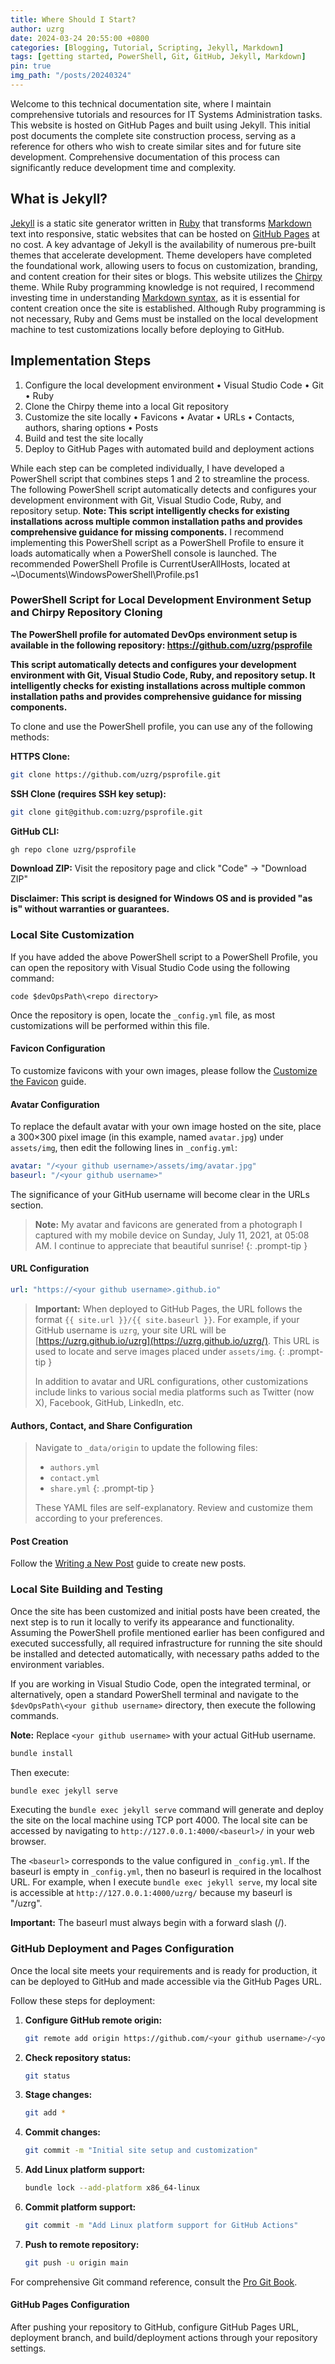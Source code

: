 ```yaml
---
title: Where Should I Start?
author: uzrg
date: 2024-03-24 20:55:00 +0800
categories: [Blogging, Tutorial, Scripting, Jekyll, Markdown]
tags: [getting started, PowerShell, Git, GitHub, Jekyll, Markdown]
pin: true
img_path: "/posts/20240324"
---
```


Welcome to this technical documentation site, where I maintain comprehensive tutorials and resources for IT Systems Administration tasks.
This website is hosted on GitHub Pages and built using Jekyll.
This initial post documents the complete site construction process, serving as a reference for others who wish to create similar sites and for future site development. Comprehensive documentation of this process can significantly reduce development time and complexity.

## What is Jekyll?

<a href="https://jekyllrb.com/" target="_blank">Jekyll</a> is a static site generator written in <a href="https://www.ruby-lang.org/en/" target="_blank">Ruby</a> that transforms <a href="https://www.markdownguide.org/getting-started/" target="_blank">Markdown</a> text into responsive, static websites that can be hosted on <a href="https://pages.github.com/" target="_blank">GitHub Pages</a> at no cost. A key advantage of Jekyll is the availability of numerous pre-built themes that accelerate development. Theme developers have completed the foundational work, allowing users to focus on customization, branding, and content creation for their sites or blogs. This website utilizes the <a href="https://chirpy.cotes.page/" target="_blank">Chirpy</a> theme. While Ruby programming knowledge is not required, I recommend investing time in understanding <a href="https://www.markdownguide.org/basic-syntax/" target="_blank">Markdown syntax</a>, as it is essential for content creation once the site is established.
Although Ruby programming is not necessary, Ruby and Gems must be installed on the local development machine to test customizations locally before deploying to GitHub.

## Implementation Steps

1. Configure the local development environment
   • Visual Studio Code
   • Git
   • Ruby
2. Clone the Chirpy theme into a local Git repository
3. Customize the site locally
   • Favicons
   • Avatar
   • URLs
   • Contacts, authors, sharing options
   • Posts
4. Build and test the site locally
5. Deploy to GitHub Pages with automated build and deployment actions

While each step can be completed individually, I have developed a PowerShell script that combines steps 1 and 2 to streamline the process.
The following PowerShell script automatically detects and configures your development environment with Git, Visual Studio Code, Ruby, and repository setup.
**Note: This script intelligently checks for existing installations across multiple common installation paths and provides comprehensive guidance for missing components.**
I recommend implementing this PowerShell script as a PowerShell Profile to ensure it loads automatically when a PowerShell console is launched. The recommended PowerShell Profile is CurrentUserAllHosts, located at ~\Documents\WindowsPowerShell\Profile.ps1

### PowerShell Script for Local Development Environment Setup and Chirpy Repository Cloning

**The PowerShell profile for automated DevOps environment setup is available in the following repository: <a href="https://github.com/uzrg/psprofile" target="_blank">https://github.com/uzrg/psprofile</a>**

**This script automatically detects and configures your development environment with Git, Visual Studio Code, Ruby, and repository setup. It intelligently checks for existing installations across multiple common installation paths and provides comprehensive guidance for missing components.**

To clone and use the PowerShell profile, you can use any of the following methods:

**HTTPS Clone:**
```bash
git clone https://github.com/uzrg/psprofile.git
```

**SSH Clone (requires SSH key setup):**
```bash
git clone git@github.com:uzrg/psprofile.git
```

**GitHub CLI:**
```bash
gh repo clone uzrg/psprofile
```

**Download ZIP:**
Visit the repository page and click "Code" → "Download ZIP"

**Disclaimer: This script is designed for Windows OS and is provided "as is" without warranties or guarantees.**

### Local Site Customization

If you have added the above PowerShell script to a PowerShell Profile, you can open the repository with Visual Studio Code using the following command:

```
code $devOpsPath\<repo directory>
```

Once the repository is open, locate the `_config.yml` file, as most customizations will be performed within this file.

#### Favicon Configuration

To customize favicons with your own images, please follow the <a href="https://chirpy.cotes.page/posts/customize-the-favicon/" target="_blank">Customize the Favicon</a> guide.

#### Avatar Configuration

To replace the default avatar with your own image hosted on the site, place a 300×300 pixel image (in this example, named `avatar.jpg`) under `assets/img`, then edit the following lines in `_config.yml`:

```yaml
avatar: "/<your github username>/assets/img/avatar.jpg"
baseurl: "/<your github username>"
```

The significance of your GitHub username will become clear in the URLs section.

> **Note:** My avatar and favicons are generated from a photograph I captured with my mobile device on Sunday, July 11, 2021, at 05:08 AM. I continue to appreciate that beautiful sunrise!
> {: .prompt-tip }

#### URL Configuration

```yaml
url: "https://<your github username>.github.io"
```

> **Important:** When deployed to GitHub Pages, the URL follows the format `{{ site.url }}/{{ site.baseurl }}`. For example, if your GitHub username is `uzrg`, your site URL will be [https://uzrg.github.io/uzrg](https://uzrg.github.io/uzrg/). This URL is used to locate and serve images placed under `assets/img`.
> {: .prompt-tip }
>
> In addition to avatar and URL configurations, other customizations include links to various social media platforms such as Twitter (now X), Facebook, GitHub, LinkedIn, etc.

#### Authors, Contact, and Share Configuration

> Navigate to `_data/origin` to update the following files:
> - `authors.yml`
> - `contact.yml`
> - `share.yml`
> {: .prompt-tip }
>
> These YAML files are self-explanatory. Review and customize them according to your preferences.

#### Post Creation

Follow the <a href="https://chirpy.cotes.page/posts/write-a-new-post/" target="_blank">Writing a New Post</a> guide to create new posts.

### Local Site Building and Testing

Once the site has been customized and initial posts have been created, the next step is to run it locally to verify its appearance and functionality. Assuming the PowerShell profile mentioned earlier has been configured and executed successfully, all required infrastructure for running the site should be installed and detected automatically, with necessary paths added to the environment variables.

If you are working in Visual Studio Code, open the integrated terminal, or alternatively, open a standard PowerShell terminal and navigate to the `$devOpsPath\<your github username>` directory, then execute the following commands.

**Note:** Replace `<your github username>` with your actual GitHub username.

```bash
bundle install
```

Then execute:

```bash
bundle exec jekyll serve
```

Executing the `bundle exec jekyll serve` command will generate and deploy the site on the local machine using TCP port 4000. The local site can be accessed by navigating to `http://127.0.0.1:4000/<baseurl>/` in your web browser.

The `<baseurl>` corresponds to the value configured in `_config.yml`. If the baseurl is empty in `_config.yml`, then no baseurl is required in the localhost URL. For example, when I execute `bundle exec jekyll serve`, my local site is accessible at `http://127.0.0.1:4000/uzrg/` because my baseurl is "/uzrg".

**Important:** The baseurl must always begin with a forward slash (/).

### GitHub Deployment and Pages Configuration

Once the local site meets your requirements and is ready for production, it can be deployed to GitHub and made accessible via the GitHub Pages URL.

Follow these steps for deployment:

1. **Configure GitHub remote origin:**
   ```bash
   git remote add origin https://github.com/<your github username>/<your github project>.git
   ```

2. **Check repository status:**
   ```bash
   git status
   ```

3. **Stage changes:**
   ```bash
   git add *
   ```

4. **Commit changes:**
   ```bash
   git commit -m "Initial site setup and customization"
   ```

5. **Add Linux platform support:**
   ```bash
   bundle lock --add-platform x86_64-linux
   ```

6. **Commit platform support:**
   ```bash
   git commit -m "Add Linux platform support for GitHub Actions"
   ```

7. **Push to remote repository:**
   ```bash
   git push -u origin main
   ```

For comprehensive Git command reference, consult the <a href="https://git-scm.com/book/en/v2" target="_blank">Pro Git Book</a>.

#### GitHub Pages Configuration

After pushing your repository to GitHub, configure GitHub Pages URL, deployment branch, and build/deployment actions through your repository settings.

